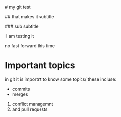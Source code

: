 \# my git test

\## that makes it subtitle

\### sub subtitle

 I am testing it

no fast forward this time

# Important topics

in git it is importnt to know some topics/
these incluse:

* commits
* merges
1. conflict managemnt
2. and pull requests
